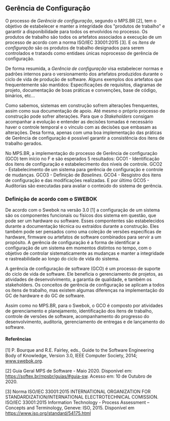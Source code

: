 ## Gerência de Configuração

O processo de _Gerência de configuração_, segundo o MPS.BR [2], tem o objetivo de estabelecer e manter a integridade dos "produtos de trabalho" e garantir a disponibilidade para todos os envolvidos no processo. Os produtos de trabalho são todos os artefatos associados a execução de um processo de acordo com a norma ISO/IEC 33001:2015 [3]. E os _Itens de configuração_ são os produtos de trabalho designados para serem controlados e trataods como entidaes únicas noprocesso de gerência de configuração.

De forma resumida, a _Gerência de configuração_ visa estabelecer normas e padrões internos para o versionamento dos artefatos produzidos durante o ciclo de vida de produção de software. Alguns exemplos dos artefatos que frequentemente são mantidos: Especificações de requisitos, diagramas de projeto, documentação de boas práticas e convenções, base de código, binários, etc...

Como sabemos, sistemas em construção sofrem alterações frenquentes, assim como sua documentação de apoio. Até mesmo o próprio processo de construção pode sofrer alterações. Para que o _Stakeholders_ consigam acompanhar a evolução e entender as decisões tomadas é necessário haver o controle temporal e o vínculo com as decisões que embasam as alterações. Desa forma, apenas com uma boa implementação das práticas de Gerência de configuração é possível garantir a consistência dos itens de trabalho gerados.

No  MPS.BR, a implementação do processo de Gerência de configuração (GCO) tem início no F e são esperados 5 resultados: GCO1 - Identificação dos itens de configuração e estabelecimento dos níveis de controle. GCO2 - Estabelecimento de um sistema para gerência de configuração e controle de mudanças. GCO3 - Definição de _Baselines_. GCO4 - Resgistro dos itens de configuração e das modificações realizadas. E por último GCO5 - Auditorias são executadas para avaliar o conteúdo do sistema de gerência.

### Definição de acordo com o SWEBOK

De acordo com o Swebok na versão 3.0 [1] a configuração de um sistema são os componentes funcionais ou físicos dos sistema em questão, que pode ser um hardware ou software. Esses compontentes são estabelecidos durante a documentação técnica ou extraídos durante a construção. Eles também pode ser pensados como uma coleção de versões específicas de hardware, firmware ou artefatos de software combinados para servir a um propósito. A gerência de configuração é a forma de identificar a configuração de um sistema em momentos distintos no tempo, com o objetivo de controlar sistematicamente as mudanças e manter a integridade e rastreabilidade ao longo do ciclo de vida do sistema.

A gerência de configuração de software (GCO) é um processo de suporte do ciclo de vida de software. Ele beneficia o gerenciamento de projetos, as atividades de desenvolvimento, a garantia de qualidade, e também os stakeholders. Os conceitos de gerência de configuração se aplicam a todos os itens de trabalho, mas existem algumas diferenças na implementação do GC de hardware e do GC de software.

Assim como no MPS.BR, para o Swebok, o GCO é composto por atividades de gerenciamento e planejamento, identificação dos itens de trabalho, controle de versões de software, acompanhamento do progresso do desenvolvimento, auditoria, gerenciamento de entregas e de lançamento do software.


#### Referências

[1] P. Bourque and R.E. Fairley, eds., Guide to the Software Engineering Body of Knowledge, Version 3.0, IEEE Computer Society, 2014; www.swebok.org.

[2] Guia Geral MPS de Software - Maio 2020. Disponível em: https://softex.br/mpsbr/guias/#guia-sw. Acesso em: 10 de Outubro de 2020.

[3] Norma ISO/IEC 33001:2015 INTERNATIONAL ORGANIZATION FOR STANDARDIZATION/INTERNATIONAL ELECTROTECHNICAL COMISSION. ISO/IEC 33001:2015 Information Technology - Process Assessment –Concepts and Terminology, Geneve: ISO, 2015. Disponível em https://www.iso.org/standard/54175.html
